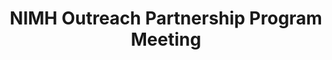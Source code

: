 ---
title: "NIMH Outreach Partnership Program Meeting"
project_id: 
conference_id: ""
presenters:
   - peter_bandettini
summary: "<p>NIMH Outreach Partnership Program Meeting</p>"
file: /assets/presentations/T145.ppt
filename: T145.ppt
layout: presentation
---